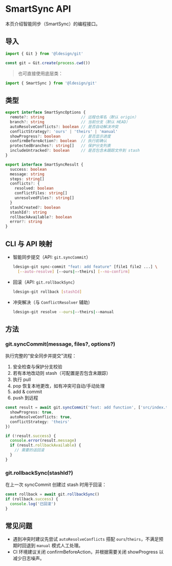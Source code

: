 # SmartSync API

本页介绍智能同步（SmartSync）的编程接口。

## 导入

```ts path=null start=null
import { Git } from '@ldesign/git'

const git = Git.create(process.cwd())
```

> 也可直接使用底层类：

```ts path=null start=null
import { SmartSync } from '@ldesign/git'
```

## 类型

```ts path=null start=null
export interface SmartSyncOptions {
  remote?: string                // 远程仓库名（默认 origin）
  branch?: string                // 当前分支（默认 HEAD）
  autoResolveConflicts?: boolean // 是否自动解决冲突
  conflictStrategy?: 'ours' | 'theirs' | 'manual'
  showProgress?: boolean         // 是否显示进度
  confirmBeforeAction?: boolean  // 执行前确认
  protectedBranches?: string[]   // 保护分支列表
  includeUntracked?: boolean     // 是否包含未跟踪文件到 stash
}

export interface SmartSyncResult {
  success: boolean
  message: string
  steps: string[]
  conflicts?: {
    resolved: boolean
    conflictFiles: string[]
    unresolvedFiles?: string[]
  }
  stashCreated?: boolean
  stashId?: string
  rollbackAvailable?: boolean
  error?: string
}
```

## CLI 与 API 映射

- 智能同步提交（API: `git.syncCommit`）
  ```bash
  ldesign-git sync-commit "feat: add feature" [file1 file2 ...] \
    [--auto-resolve] [--ours|--theirs] [--no-confirm]
  ```

- 回滚（API: `git.rollbackSync`）
  ```bash
  ldesign-git rollback [stashId]
  ```

- 冲突解决（与 `ConflictResolver` 辅助）
  ```bash
  ldesign-git resolve --ours|--theirs|--manual
  ```

## 方法

### git.syncCommit(message, files?, options?)

执行完整的“安全同步并提交”流程：

1. 安全检查与保护分支校验
2. 若有本地改动则 stash（可配置是否包含未跟踪）
3. 执行 pull
4. pop 恢复本地更改，如有冲突可自动/手动处理
5. add & commit
6. push 到远程

```ts path=null start=null
const result = await git.syncCommit('feat: add function', ['src/index.ts'], {
  showProgress: true,
  autoResolveConflicts: true,
  conflictStrategy: 'theirs'
})

if (!result.success) {
  console.error(result.message)
  if (result.rollbackAvailable) {
    // 需要的话回滚
  }
}
```

### git.rollbackSync(stashId?)

在上一次 syncCommit 创建过 stash 时用于回滚：

```ts path=null start=null
const rollback = await git.rollbackSync()
if (rollback.success) {
  console.log('已回滚')
}
```

## 常见问题

- 遇到冲突时建议先尝试 `autoResolveConflicts` 搭配 `ours`/`theirs`，不满足预期时回退到 `manual` 模式人工处理。
- CI 环境建议关闭 confirmBeforeAction，并根据需要关闭 showProgress 以减少日志噪声。

